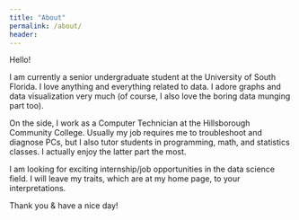 ```yaml
---
title: "About"
permalink: /about/
header:
---
```


Hello!

I am currently a senior undergraduate student at the University of South Florida. I love anything and everything related to data. I adore graphs and data visualization very much (of course, I also love the boring data munging part too).

On the side, I work as a Computer Technician at the Hillsborough Community College. Usually my job requires me to troubleshoot and diagnose PCs, but I also tutor students in programming, math, and statistics classes. I actually enjoy the latter part the most. 

I am looking for exciting internship/job opportunities in the data science field. I will leave my traits, which are at my home page, to your interpretations.

Thank you & have a nice day!
